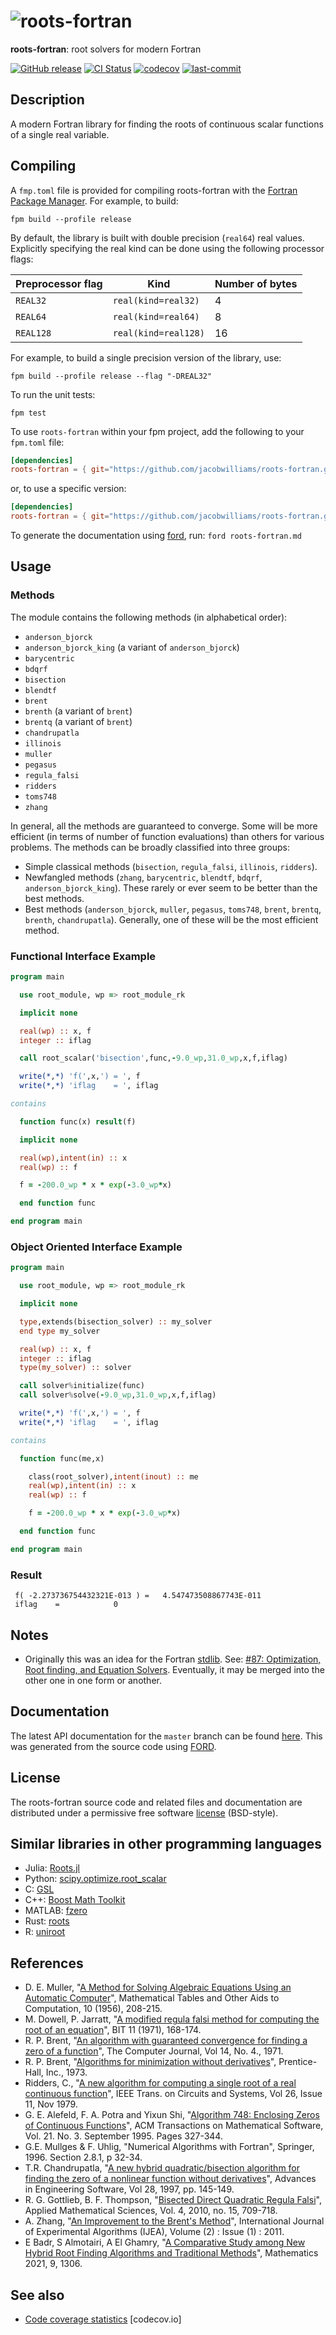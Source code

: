 ![roots-fortran](media/logo.png)
============

**roots-fortran**: root solvers for modern Fortran

[![GitHub release](https://img.shields.io/github/release/jacobwilliams/roots-fortran.svg)](https://github.com/jacobwilliams/roots-fortran/releases/latest)
[![CI Status](https://github.com/jacobwilliams/roots-fortran/actions/workflows/CI.yml/badge.svg)](https://github.com/jacobwilliams/roots-fortran/actions)
[![codecov](https://codecov.io/gh/jacobwilliams/roots-fortran/branch/master/graph/badge.svg)](https://codecov.io/gh/jacobwilliams/roots-fortran)
[![last-commit](https://img.shields.io/github/last-commit/jacobwilliams/roots-fortran)](https://github.com/jacobwilliams/roots-fortran/commits/master)

## Description

A modern Fortran library for finding the roots of continuous scalar functions of a single real variable.

## Compiling

A `fmp.toml` file is provided for compiling roots-fortran with the [Fortran Package Manager](https://github.com/fortran-lang/fpm). For example, to build:

```
fpm build --profile release
```

By default, the library is built with double precision (`real64`) real values. Explicitly specifying the real kind can be done using the following processor flags:

Preprocessor flag | Kind  | Number of bytes
----------------- | ----- | ---------------
`REAL32`  | `real(kind=real32)`  | 4
`REAL64`  | `real(kind=real64)`  | 8
`REAL128` | `real(kind=real128)` | 16

For example, to build a single precision version of the library, use:

```
fpm build --profile release --flag "-DREAL32"
```

To run the unit tests:

```
fpm test
```

To use `roots-fortran` within your fpm project, add the following to your `fpm.toml` file:
```toml
[dependencies]
roots-fortran = { git="https://github.com/jacobwilliams/roots-fortran.git" }
```

or, to use a specific version:
```toml
[dependencies]
roots-fortran = { git="https://github.com/jacobwilliams/roots-fortran.git", tag = "1.0.0"  }
```

To generate the documentation using [ford](https://github.com/Fortran-FOSS-Programmers/ford), run: ```ford roots-fortran.md```

## Usage

### Methods

The module contains the following methods (in alphabetical order):

 * `anderson_bjorck`
 * `anderson_bjorck_king` (a variant of `anderson_bjorck`)
 * `barycentric`
 * `bdqrf`
 * `bisection`
 * `blendtf`
 * `brent`
 * `brenth` (a variant of `brent`)
 * `brentq` (a variant of `brent`)
 * `chandrupatla`
 * `illinois`
 * `muller`
 * `pegasus`
 * `regula_falsi`
 * `ridders`
 * `toms748`
 * `zhang`

In general, all the methods are guaranteed to converge. Some will be more efficient (in terms of number of function evaluations) than others for various problems. The methods can be broadly classified into three groups:

 * Simple classical methods (`bisection`, `regula_falsi`, `illinois`, `ridders`).
 * Newfangled methods (`zhang`, `barycentric`, `blendtf`, `bdqrf`, `anderson_bjorck_king`). These rarely or ever seem to be better than the best methods.
 * Best methods (`anderson_bjorck`, `muller`, `pegasus`, `toms748`, `brent`, `brentq`, `brenth`, `chandrupatla`). Generally, one of these will be the most efficient method.

### Functional Interface Example

```fortran
program main

  use root_module, wp => root_module_rk

  implicit none

  real(wp) :: x, f
  integer :: iflag

  call root_scalar('bisection',func,-9.0_wp,31.0_wp,x,f,iflag)

  write(*,*) 'f(',x,') = ', f
  write(*,*) 'iflag    = ', iflag

contains

  function func(x) result(f)

  implicit none

  real(wp),intent(in) :: x
  real(wp) :: f

  f = -200.0_wp * x * exp(-3.0_wp*x)

  end function func

end program main
```

### Object Oriented Interface Example

```fortran
program main

  use root_module, wp => root_module_rk

  implicit none

  type,extends(bisection_solver) :: my_solver
  end type my_solver

  real(wp) :: x, f
  integer :: iflag
  type(my_solver) :: solver

  call solver%initialize(func)
  call solver%solve(-9.0_wp,31.0_wp,x,f,iflag)

  write(*,*) 'f(',x,') = ', f
  write(*,*) 'iflag    = ', iflag

contains

  function func(me,x)

    class(root_solver),intent(inout) :: me
    real(wp),intent(in) :: x
    real(wp) :: f

    f = -200.0_wp * x * exp(-3.0_wp*x)

  end function func

end program main
```

### Result

```
 f( -2.273736754432321E-013 ) =   4.547473508867743E-011
 iflag    =            0
```

## Notes

* Originally this was an idea for the Fortran [stdlib](https://github.com/fortran-lang/stdlib). See: [#87: Optimization, Root finding, and Equation Solvers](https://github.com/fortran-lang/stdlib/issues/87). Eventually, it may be merged into the other one in one form or another.

## Documentation

The latest API documentation for the `master` branch can be found [here](https://jacobwilliams.github.io/roots-fortran/). This was generated from the source code using [FORD](https://github.com/Fortran-FOSS-Programmers/ford).

## License

The roots-fortran source code and related files and documentation are distributed under a permissive free software [license](https://github.com/jacobwilliams/roots-fortran/blob/master/LICENSE.md) (BSD-style).

## Similar libraries in other programming languages

* Julia: [Roots.jl](https://github.com/JuliaMath/Roots.jl)
* Python: [scipy.optimize.root_scalar](https://docs.scipy.org/doc/scipy/reference/generated/scipy.optimize.root_scalar.html)
* C: [GSL](https://www.gnu.org/software/gsl/doc/html/roots.html)
* C++: [Boost Math Toolkit](https://www.boost.org/doc/libs/1_80_0/libs/math/doc/html/root_finding.html)
* MATLAB: [fzero](https://www.mathworks.com/help/matlab/ref/fzero.html)
* Rust: [roots](https://docs.rs/roots/latest/roots/)
* R: [uniroot](https://stat.ethz.ch/R-manual/R-devel/library/stats/html/uniroot.html)

## References
  * D. E. Muller, "[A Method for Solving Algebraic Equations Using an Automatic Computer](https://www.ams.org/journals/mcom/1956-10-056/S0025-5718-1956-0083822-0/S0025-5718-1956-0083822-0.pdf)", Mathematical Tables and Other Aids to Computation, 10 (1956), 208-215.
  * M. Dowell, P. Jarratt, "[A modified regula falsi method for computing the root of an equation](https://personal.math.ubc.ca/~loew/mech2/Dowell+Jarratt.pdf)", BIT 11 (1971), 168-174.
  * R. P. Brent, "[An algorithm with guaranteed convergence for finding a zero of a function](http://maths-people.anu.edu.au/~brent/pd/rpb005.pdf)", The Computer Journal, Vol 14, No. 4., 1971.
  * R. P. Brent, "[Algorithms for minimization without derivatives](http://maths-people.anu.edu.au/~brent/pub/pub011.html)", Prentice-Hall, Inc., 1973.
  * Ridders, C., "[A new algorithm for computing a single root of a real continuous function](https://cs.fit.edu/~dmitra/SciComp/Resources/RidderMethod.pdf)", IEEE Trans. on Circuits and Systems, Vol 26, Issue 11, Nov 1979.
  * G. E. Alefeld, F. A. Potra and Yixun Shi, "[Algorithm 748: Enclosing Zeros of Continuous Functions](https://dl.acm.org/doi/abs/10.1145/210089.210111)", ACM Transactions on Mathematical Software, Vol. 21. No. 3. September 1995. Pages 327-344.
  * G.E. Mullges & F. Uhlig, "Numerical Algorithms with Fortran", Springer, 1996. Section 2.8.1, p 32-34.
  * T.R. Chandrupatla, "[A new hybrid quadratic/bisection algorithm for finding the zero of a nonlinear function without derivatives](https://dl.acm.org/doi/10.1016/S0965-9978%2896%2900051-8)", Advances in Engineering Software, Vol 28, 1997, pp. 145-149.
  * R. G. Gottlieb, B. F. Thompson, "[Bisected Direct Quadratic Regula Falsi](https://www.researchgate.net/publication/228712261_Bisected_Direct_Quadratic_Regula_Falsi)", Applied Mathematical Sciences, Vol. 4, 2010, no. 15, 709-718.
  * A. Zhang, "[An Improvement to the Brent's Method](https://www.cscjournals.org/download/issuearchive/IJEA/Volume2/IJEA_V2_I1.pdf)", International Journal of Experimental Algorithms (IJEA), Volume (2) : Issue (1) : 2011.
  * E Badr, S Almotairi, A El Ghamry, "[A Comparative Study among New Hybrid Root Finding Algorithms and Traditional Methods](https://www.mdpi.com/2227-7390/9/11/1306)", Mathematics 2021, 9, 1306.

## See also

 * [Code coverage statistics](https://app.codecov.io/gh/jacobwilliams/roots-fortran) [codecov.io]
